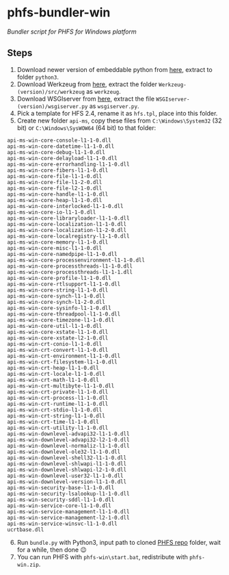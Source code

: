 # phfs-bundler-win
*Bundler script for PHFS for Windows platform*

## Steps

1. Download newer version of embeddable python from [here](https://www.python.org/downloads/), extract to folder `python3`.
2. Download Werkzeug from [here](https://pypi.org/project/Werkzeug/#files), extract the folder `Werkzeug-(version)/src/werkzeug` as `werkzeug`.
3. Download WSGIserver from [here](https://pypi.org/project/WSGIserver/#files), extract the file `WSGIserver-(version)/wsgiserver.py` as `wsgiserver.py`.
4. Pick a template for HFS 2.4, rename it as `hfs.tpl`, place into this folder.
5. Create new folder `api-ms`, copy these files from `C:\Windows\System32` (32 bit) or `C:\Windows\SysWOW64` (64 bit) to that folder:
```
api-ms-win-core-console-l1-1-0.dll
api-ms-win-core-datetime-l1-1-0.dll
api-ms-win-core-debug-l1-1-0.dll
api-ms-win-core-delayload-l1-1-0.dll
api-ms-win-core-errorhandling-l1-1-0.dll
api-ms-win-core-fibers-l1-1-0.dll
api-ms-win-core-file-l1-1-0.dll
api-ms-win-core-file-l1-2-0.dll
api-ms-win-core-file-l2-1-0.dll
api-ms-win-core-handle-l1-1-0.dll
api-ms-win-core-heap-l1-1-0.dll
api-ms-win-core-interlocked-l1-1-0.dll
api-ms-win-core-io-l1-1-0.dll
api-ms-win-core-libraryloader-l1-1-0.dll
api-ms-win-core-localization-l1-1-0.dll
api-ms-win-core-localization-l1-2-0.dll
api-ms-win-core-localregistry-l1-1-0.dll
api-ms-win-core-memory-l1-1-0.dll
api-ms-win-core-misc-l1-1-0.dll
api-ms-win-core-namedpipe-l1-1-0.dll
api-ms-win-core-processenvironment-l1-1-0.dll
api-ms-win-core-processthreads-l1-1-0.dll
api-ms-win-core-processthreads-l1-1-1.dll
api-ms-win-core-profile-l1-1-0.dll
api-ms-win-core-rtlsupport-l1-1-0.dll
api-ms-win-core-string-l1-1-0.dll
api-ms-win-core-synch-l1-1-0.dll
api-ms-win-core-synch-l1-2-0.dll
api-ms-win-core-sysinfo-l1-1-0.dll
api-ms-win-core-threadpool-l1-1-0.dll
api-ms-win-core-timezone-l1-1-0.dll
api-ms-win-core-util-l1-1-0.dll
api-ms-win-core-xstate-l1-1-0.dll
api-ms-win-core-xstate-l2-1-0.dll
api-ms-win-crt-conio-l1-1-0.dll
api-ms-win-crt-convert-l1-1-0.dll
api-ms-win-crt-environment-l1-1-0.dll
api-ms-win-crt-filesystem-l1-1-0.dll
api-ms-win-crt-heap-l1-1-0.dll
api-ms-win-crt-locale-l1-1-0.dll
api-ms-win-crt-math-l1-1-0.dll
api-ms-win-crt-multibyte-l1-1-0.dll
api-ms-win-crt-private-l1-1-0.dll
api-ms-win-crt-process-l1-1-0.dll
api-ms-win-crt-runtime-l1-1-0.dll
api-ms-win-crt-stdio-l1-1-0.dll
api-ms-win-crt-string-l1-1-0.dll
api-ms-win-crt-time-l1-1-0.dll
api-ms-win-crt-utility-l1-1-0.dll
api-ms-win-downlevel-advapi32-l1-1-0.dll
api-ms-win-downlevel-advapi32-l2-1-0.dll
api-ms-win-downlevel-normaliz-l1-1-0.dll
api-ms-win-downlevel-ole32-l1-1-0.dll
api-ms-win-downlevel-shell32-l1-1-0.dll
api-ms-win-downlevel-shlwapi-l1-1-0.dll
api-ms-win-downlevel-shlwapi-l2-1-0.dll
api-ms-win-downlevel-user32-l1-1-0.dll
api-ms-win-downlevel-version-l1-1-0.dll
api-ms-win-security-base-l1-1-0.dll
api-ms-win-security-lsalookup-l1-1-0.dll
api-ms-win-security-sddl-l1-1-0.dll
api-ms-win-service-core-l1-1-0.dll
api-ms-win-service-management-l1-1-0.dll
api-ms-win-service-management-l2-1-0.dll
api-ms-win-service-winsvc-l1-1-0.dll
ucrtbase.dll
```
6. Run `bundle.py` with Python3, input path to cloned [PHFS repo](https://github.com/NaitLee/PHFS) folder, wait for a while, then done 😉
7. You can run PHFS with `phfs-win\start.bat`, redistribute with `phfs-win.zip`.
